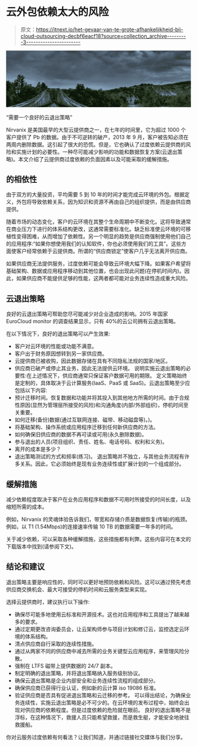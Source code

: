 # 云外包依赖太大的风险

> 原文：<https://itnext.io/het-gevaar-van-te-grote-afhankelijkheid-bij-cloud-outsourcing-decbf6eacf18?source=collection_archive---------3----------------------->

![](img/92ebc5adbb46d96a70fbe21ea6e40f5b.png)

“需要一个良好的云退出策略”

Nirvanix 是美国最早的大型云提供商之一，在七年的时间里，它为超过 1000 个客户提供了 Pb 的数据。由于不可逆转的破产，2013 年 9 月，客户被告知必须在两周内删除数据。这引起了很大的恐慌。但是，它也确认了过度依赖云提供商的风险和实施计划的必要性。一种尽可能减少影响的功能和数据恢复方案(云退出策略)。本文介绍了云提供商过度依赖的负面因素以及可能采取的缓解措施。

## **的相依性**

由于双方的大量投资，平均需要 5 到 10 年的时间才能完成云环境的外包。根据定义，外包将导致依赖关系，因为知识和资源不再由自己的组织提供，而是由供应商提供。

随着市场的动态变化，客户的云环境在其整个生命周期中不断变化。这将导致通常在商业压力下进行的体系结构更改，这通常需要标准化。缺乏标准使云环境的可移植性变得困难，从而增加了依赖性。另一个明显的趋势是供应商强制使用他们自己的应用程序:“如果你想使用我们的认知软件，你也必须使用我们的工具”。这些方面使客户经常依赖于云提供商。所谓的“供应商锁定”使客户几乎无法离开供应商。

如果供应商无法提供服务，过度依赖可能会导致云环境大幅下降。如果客户希望将基础架构、数据或应用程序移动到其他位置，也会出现此问题(在停机时间内)。因此，如果供应商不能提供足够的性能，这两者都可能对业务连续性造成重大风险。

## **云退出策略**

良好的云退出策略可帮助您尽可能减少对企业造成的影响。2015 年国家 EuroCloud monitor 的调查结果显示，只有 40%的云公司拥有云退出策略。

在以下情况下，良好的退出策略可以产生效果:

*   客户对云环境的性能或功能不满意。
*   客户出于财务原因想转到另一家供应商。
*   云提供商已被收购，因此数据存储在具有不同隐私法规的国家/地区。
*   供应商已破产或停止其业务，因此无法提供云环境。
    说明实施云退出策略的必要性:在上述情况下，供应商通常只保证客户数据可用的期限。
    定义策略始终是定制的，具体取决于云计算服务(IaaS、PaaS 或 SaaS)。云退出策略至少应包括以下内容:
*   预计迁移时间。恢复数据和功能并将其投入到其他地方所需的时间。由于合规性原因(显然为管理层所接受的风险)和沟通角度(内部/外部组织)，停机时间至关重要。
*   如何迁移(备份)数据(通过互联网连接、磁带、移动磁盘等)。)。
*   将基础架构、操作系统或应用程序迁移到任何新供应商的方法。
*   如何确保旧供应商的数据不再可读或可用(永久删除数据)。
*   参与退出的人员(项目组织、责任、姓名、电话号码、权利和义务)。
*   离开的成本是多少？
*   退出策略测试的方式和频率(练习)。
    退出策略并不独立，与其他业务流程有许多关系。因此，它必须始终是现有业务连续性或扩展计划的一个组成部分。

## **缓解措施**

减少依赖程度取决于客户在业务应用程序和数据不可用时所接受的时间长度，以及缩短所需的成本。

例如，Nirvanix 的灵魂体验告诉我们，带宽和存储介质是数据恢复(传输)的瓶颈。例如，以 T1 (1.54Mbps)的连接速率传输 10 TB 的数据需要一年多的时间。

关于减少依赖，可以采取各种缓解措施，这些措施都有利弊。这些内容可在本文的下载版本中找到(请参阅下文)。

## **结论和建议**

退出策略主要是响应性的，同时可以更好地预防依赖和风险。这可以通过预先考虑供应商交换机会、最大可接受的停机时间和云服务类型来实现。

选择云提供商时，建议执行以下操作:

*   确保尽可能多地使用云标准和开源技术。这也对应用程序和工具提出了越来越多的要求。
*   通过定期更改咨询委员会，让云架构师参与项目计划和修订云，监控选定云环境的体系结构。
*   清点供应商自行采取的连续性措施。
*   通过从两家不同的供应商中减去所需的业务关键型云应用程序，来管理风险分散。
*   强制在 LTFS 磁带上提供数据的 24/7 副本。
*   制定明确的退出策略，并将退出策略纳入服务级别协议。
*   确保云退出策略是企业内部安全和业务连续性流程的组成部分。
*   确保供应商已获得行业认证，例如新的云计算 iso 19086 标准。
*   验证供应商是否具有促进退出策略和云迁移的参考。
    可以得出结论，为确保业务连续性，实施云退出策略是必不可少的。在云环境的发布过程中，始终会出现对供应商的依赖程度。但是过度依赖的危险就在眼前。
    良好的退出策略不是浮标，在这种情况下，救援人员只能希望救援，而是救生艇，才能安全地驶往救援船。

你对云服务过度依赖有何看法？让我们知道，并通过链接社交媒体与我们分享。